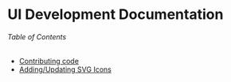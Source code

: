 # UI Development Documentation


###### Table of Contents

- [Contributing code](https://github.com/PATRIC3/p3_web/blob/master/CONTRIBUTING.md)
- [Adding/Updating SVG Icons](https://github.com/PATRIC3/p3_web/blob/master/docs/adding-icons.md)


